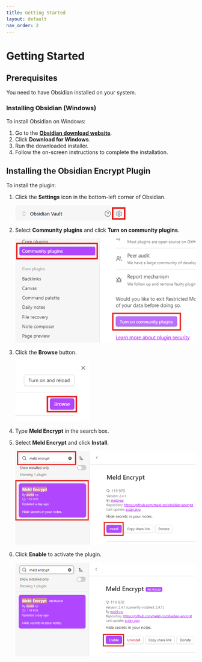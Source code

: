 ```yaml
---
title: Getting Started
layout: default
nav_order: 2
---
```


# Getting Started 

## Prerequisites 

You need to have Obsidian installed on your system. 

### Installing Obsidian (Windows)

To install Obsidian on Windows:

1. Go to the [**Obsidian download website**](https://obsidian.md/download).
2. Click **Download for Windows**.
3. Run the downloaded installer.
4. Follow the on-screen instructions to complete the installation.

## Installing the Obsidian Encrypt Plugin

To install the plugin:

1. Click the **Settings** icon in the bottom-left corner of Obsidian.

    <img alt="Step 1" src="https://raw.githubusercontent.com/kalarp/obsidian-encrypt/main/docs/assets/doc_inst_1.png"/> 

2. Select **Community plugins** and click **Turn on community plugins**.

    <img alt="Step 2" src="https://raw.githubusercontent.com/kalarp/obsidian-encrypt/main/docs/assets/doc_inst_2.png"/> 

3. Click the **Browse** button. 

    <img alt="Step 3" src="https://raw.githubusercontent.com/kalarp/obsidian-encrypt/main/docs/assets/doc_inst_3.png"/> 

4. Type **Meld Encrypt** in the search box. 
 
5. Select **Meld Encrypt** and click **Install**.

    <img alt="Step 4" src="https://raw.githubusercontent.com/kalarp/obsidian-encrypt/main/docs/assets/doc_inst_4.png"/> 

6. Click **Enable** to activate the plugin.

    <img alt="Step 5" src="https://raw.githubusercontent.com/kalarp/obsidian-encrypt/main/docs/assets/doc_inst_5.png"/> 
